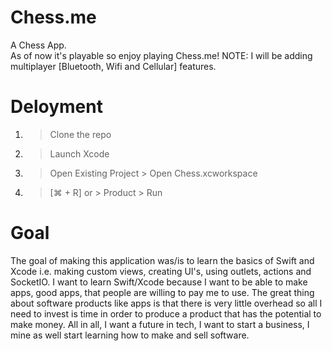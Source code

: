 # Chess.me
A Chess App. <br/>
As of now it's playable so enjoy playing Chess.me!
NOTE: I will be adding multiplayer [Bluetooth, Wifi and Cellular] features.

# Deloyment
1. > Clone the repo <br/>
2. > Launch Xcode <br/>
3. > Open Existing Project > Open Chess.xcworkspace <br/>
4. > [⌘ + R] or > Product > Run

# Goal
The goal of making this application was/is to learn the basics of Swift and Xcode i.e. making custom views, creating UI's, using outlets, actions and SocketIO. I want to learn Swift/Xcode because I want to be able to make apps, good apps, that people are willing to pay me to use. The great thing about software products like apps is that there is very little overhead so all I need to invest is time in order to produce a product that has the potential to make money. All in all, I want a future in tech, I want to start a business, I mine as well start learning how to make and sell software. 
